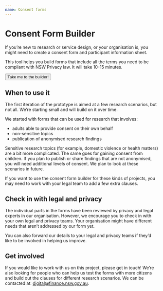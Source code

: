 ```yaml
---
name: Consent forms
---
```

# Consent Form Builder 

If you’re new to research or service design, or your organisation is, you might need to create a consent form and participant information sheet.

This tool helps you build forms that include all the terms you need to be compliant with NSW Privacy law. It will take 10-15 minutes. 

<p>
	   <a href="https://docs.google.com/forms/d/e/1FAIpQLSdPAvNyaF5DZrNJOBTN43CAgSkKqB2cyodeTt8YV6fVyqu61A/viewform?usp=sf_link">
     <button class="au-btn">Take me to the builder!</button>
  </a>	    
</p>

## When to use it 

The first iteration of the prototype is aimed at a few research scenarios, but not all. We’re starting small and will build on it over time. 

We started with forms that can be used for research that involves:

-	adults able to provide consent on their own behalf 
-	non-sensitive topics
-	publication of anonymised research findings

Sensitive research topics (for example, domestic violence or health matters) are a bit more complicated. The same goes for gaining consent from children. If you plan to publish or share findings that are not anonymised, you will need additional levels of consent. We plan to look at these scenarios in future. 

If you want to use the consent form builder for these kinds of projects, you may need to work with your legal team to add a few extra clauses. 

## Check in with legal and privacy 

The individual parts in the forms have been reviewed by privacy and legal experts in our organisation. However, we encourage you to check in with your own legal and privacy teams. Your organisation might have different needs that aren’t addressed by our form yet.

You can also forward our details to your legal and privacy teams if they’d like to be involved in helping us improve. 

## Get involved 

If you would like to work with us on this project, please get in touch! We’re also looking for people who can help us test the forms with more citizens and build out the clauses for different research scenarios. We can be contacted at: digital@finance.nsw.gov.au.



